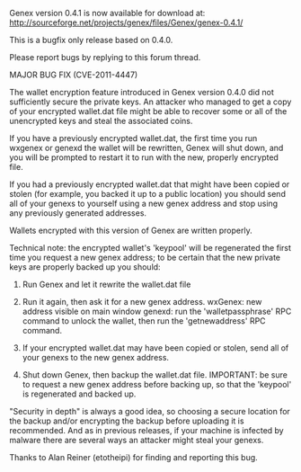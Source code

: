 Genex version 0.4.1 is now available for download at:
http://sourceforge.net/projects/genex/files/Genex/genex-0.4.1/

This is a bugfix only release based on 0.4.0.

Please report bugs by replying to this forum thread.

MAJOR BUG FIX  (CVE-2011-4447)

The wallet encryption feature introduced in Genex version 0.4.0 did not sufficiently secure the private keys. An attacker who
managed to get a copy of your encrypted wallet.dat file might be able to recover some or all of the unencrypted keys and steal the
associated coins.

If you have a previously encrypted wallet.dat, the first time you run wxgenex or genexd the wallet will be rewritten, Genex will
shut down, and you will be prompted to restart it to run with the new, properly encrypted file.

If you had a previously encrypted wallet.dat that might have been copied or stolen (for example, you backed it up to a public
location) you should send all of your genexs to yourself using a new genex address and stop using any previously generated addresses.

Wallets encrypted with this version of Genex are written properly.

Technical note: the encrypted wallet's 'keypool' will be regenerated the first time you request a new genex address; to be certain that the
new private keys are properly backed up you should:

1. Run Genex and let it rewrite the wallet.dat file

2. Run it again, then ask it for a new genex address.
wxGenex: new address visible on main window
genexd: run the 'walletpassphrase' RPC command to unlock the wallet,  then run the 'getnewaddress' RPC command.

3. If your encrypted wallet.dat may have been copied or stolen, send all of your genexs to the new genex address.

4. Shut down Genex, then backup the wallet.dat file.
IMPORTANT: be sure to request a new genex address before backing up, so that the 'keypool' is regenerated and backed up.

"Security in depth" is always a good idea, so choosing a secure location for the backup and/or encrypting the backup before uploading it is recommended. And as in previous releases, if your machine is infected by malware there are several ways an attacker might steal your genexs.

Thanks to Alan Reiner (etotheipi) for finding and reporting this bug.
